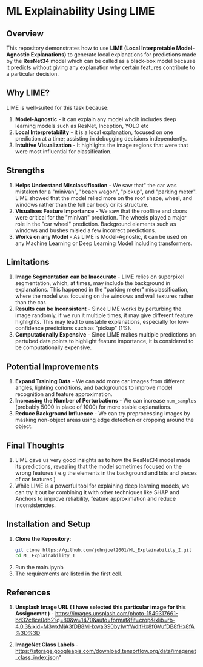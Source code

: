 # **ML Explainability Using LIME**
## Overview

This repository demonstrates how to use <b>LIME (Local Interpretable Model-Agnostic Explanations)</b> to generate local explanations for predictions made by the <b>ResNet34</b> model which can be called as a black-box model because it predicts without giving any explanation why certain features contribute to a particular decision.



## Why LIME?

LIME is well-suited for this task because:
1. **Model-Agnostic** - It can explain any model whcih includes deep learning models such as ResNet, Inception, YOLO etc
2. **Local Interpretability** - it is a local explanation, focused on one prediction at a time; assisting in debugging decisions independently.
3. **Intuitive Visualization** - It highlights the image regions that were that were most influential for classification.
   
## Strengths
1. <b>Helps Understand Misclassification</b> - We saw that" the car was mistaken for a "minivan", "beach wagon", "pickup", and "parking meter". LIME showed that the model relied more on the roof shape, wheel, and windows rather than the full car body or its structure.
2. <b>Visualises Feature Importance</b> - We saw that the roofline and doors were critical for the "minivan" prediction. The wheels played a major role in the "car wheel" prediction. Background elements such as windows and bushes misled a few incorrect predictions.
3. <b>Works on any Model</b> - As LIME is Model-Agnostic, it can be used on any Machine Learning or Deep Learning Model including transformers.

## Limitations
1. <b>Image Segmentation can be Inaccurate</b> - LIME relies on superpixel segmentation, which, at times, may include the background in explanations. This happened in the "parking meter" misclassification, where the model was focusing on the windows and wall textures rather than the car.
2. <b>Results can be Inconsistent</b> - Since LIME works by perturbing the image randomly, if we run it multiple times, it may give different feature highlights. This may lead to unstable explanations, especially for low-confidence predictions such as "pickup" (1%).
3. <b>Computationally Expensive</b> - Since LIME makes multiple predictions on pertubed data points to highlight feature importance, it is considered to be computationally expensive.

## Potential Improvements
1. **Expand Training Data** - We can add more car images from different angles, lighting conditions, and backgrounds to improve model recognition and feature approximation.
2. **Increasing the Number of Perturbations** - We can increase `num_samples` (probably 5000 in place of 1000) for more stable explanations.
3. **Reduce Background Influence** - We can try preprocessing images by masking non-object areas using edge detection or cropping around the object.

## Final Thoughts
1. LIME gave us very good insights as to how the ResNet34 model made its predictions, revealing that the model sometimes focused on the wrong features ( e.g the elements in the background and bits and pieces of car features )
2. While LIME is a powerful tool for explaining deep learning models, we can try it out by combining it with other techniques like SHAP and Anchors to improve reliability, feature approximation and reduce inconsistencies.

## Installation and Setup

1. **Clone the Repository**:
   ```bash
   git clone https://github.com/johnjoel2001/ML_Explainability_I.git
   cd ML_Explainability_I
   ```
2. Run the main.ipynb
3. The requirements are listed in the first cell.


## References

1)  **Unsplash Image URL ( I have selected this particular image for this Assignemnt )** - https://images.unsplash.com/photo-1549317661-bd32c8ce0db2?q=80&w=1470&auto=format&fit=crop&ixlib=rb-4.0.3&ixid=M3wxMjA3fDB8MHxwaG90by1wYWdlfHx8fGVufDB8fHx8fA%3D%3D

2) **ImageNet Class Labels** - https://storage.googleapis.com/download.tensorflow.org/data/imagenet_class_index.json"
